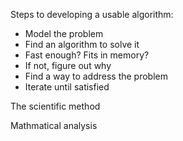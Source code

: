 Steps to developing a usable algorithm:  
* Model the problem
* Find an algorithm to solve it
* Fast enough? Fits in memory?
* If not, figure out why
* Find a way to address the problem
* Iterate until satisfied


The scientific method  

Mathmatical analysis
